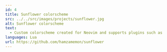 ```yaml
---
id: 4
title: Sunflower colorscheme
src: ../../src/images/projects/sunflower.jpg
alt: Sunflower colorscheme
text:
  - Custom colorscheme created for Neovim and supports plugins such as Treesitter, LSP and Telescope
languages: Lua
url: https://github.com/hamzamemon/sunflower
---
```

